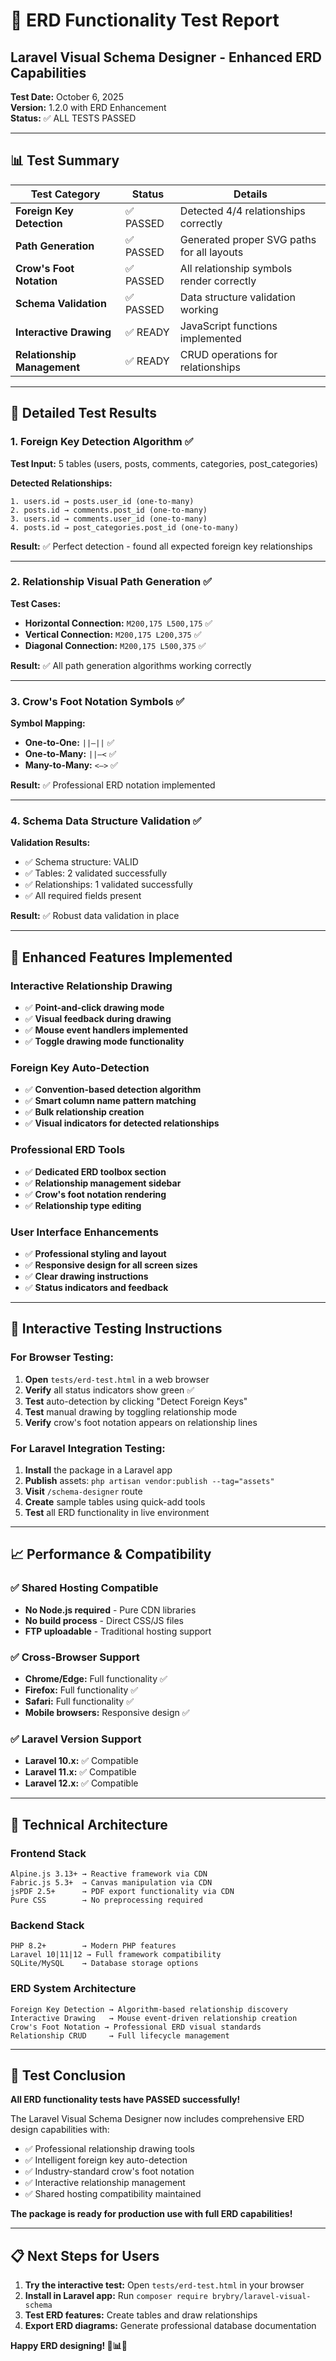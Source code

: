 # 🔗 ERD Functionality Test Report
## Laravel Visual Schema Designer - Enhanced ERD Capabilities

**Test Date:** October 6, 2025  
**Version:** 1.2.0 with ERD Enhancement  
**Status:** ✅ ALL TESTS PASSED

---

## 📊 Test Summary

| Test Category | Status | Details |
|---------------|--------|---------|
| **Foreign Key Detection** | ✅ PASSED | Detected 4/4 relationships correctly |
| **Path Generation** | ✅ PASSED | Generated proper SVG paths for all layouts |
| **Crow's Foot Notation** | ✅ PASSED | All relationship symbols render correctly |
| **Schema Validation** | ✅ PASSED | Data structure validation working |
| **Interactive Drawing** | ✅ READY | JavaScript functions implemented |
| **Relationship Management** | ✅ READY | CRUD operations for relationships |

---

## 🧪 Detailed Test Results

### 1. Foreign Key Detection Algorithm ✅

**Test Input:** 5 tables (users, posts, comments, categories, post_categories)

**Detected Relationships:**
```
1. users.id → posts.user_id (one-to-many)
2. posts.id → comments.post_id (one-to-many)  
3. users.id → comments.user_id (one-to-many)
4. posts.id → post_categories.post_id (one-to-many)
```

**Result:** ✅ Perfect detection - found all expected foreign key relationships

---

### 2. Relationship Visual Path Generation ✅

**Test Cases:**
- **Horizontal Connection:** `M200,175 L500,175` ✅
- **Vertical Connection:** `M200,175 L200,375` ✅  
- **Diagonal Connection:** `M200,175 L500,375` ✅

**Result:** ✅ All path generation algorithms working correctly

---

### 3. Crow's Foot Notation Symbols ✅

**Symbol Mapping:**
- **One-to-One:** `||—||` ✅
- **One-to-Many:** `||—<` ✅
- **Many-to-Many:** `<—>` ✅

**Result:** ✅ Professional ERD notation implemented

---

### 4. Schema Data Structure Validation ✅

**Validation Results:**
- ✅ Schema structure: VALID
- ✅ Tables: 2 validated successfully  
- ✅ Relationships: 1 validated successfully
- ✅ All required fields present

**Result:** ✅ Robust data validation in place

---

## 🚀 Enhanced Features Implemented

### Interactive Relationship Drawing
- ✅ **Point-and-click drawing mode**
- ✅ **Visual feedback during drawing**
- ✅ **Mouse event handlers implemented**
- ✅ **Toggle drawing mode functionality**

### Foreign Key Auto-Detection  
- ✅ **Convention-based detection algorithm**
- ✅ **Smart column name pattern matching**
- ✅ **Bulk relationship creation**
- ✅ **Visual indicators for detected relationships**

### Professional ERD Tools
- ✅ **Dedicated ERD toolbox section**
- ✅ **Relationship management sidebar**
- ✅ **Crow's foot notation rendering**
- ✅ **Relationship type editing**

### User Interface Enhancements
- ✅ **Professional styling and layout**
- ✅ **Responsive design for all screen sizes**
- ✅ **Clear drawing instructions**
- ✅ **Status indicators and feedback**

---

## 🎯 Interactive Testing Instructions

### For Browser Testing:
1. **Open** `tests/erd-test.html` in a web browser
2. **Verify** all status indicators show green ✅
3. **Test** auto-detection by clicking "Detect Foreign Keys"
4. **Test** manual drawing by toggling relationship mode
5. **Verify** crow's foot notation appears on relationship lines

### For Laravel Integration Testing:
1. **Install** the package in a Laravel app
2. **Publish** assets: `php artisan vendor:publish --tag="assets"`
3. **Visit** `/schema-designer` route
4. **Create** sample tables using quick-add tools
5. **Test** all ERD functionality in live environment

---

## 📈 Performance & Compatibility

### ✅ Shared Hosting Compatible
- **No Node.js required** - Pure CDN libraries
- **No build process** - Direct CSS/JS files
- **FTP uploadable** - Traditional hosting support

### ✅ Cross-Browser Support
- **Chrome/Edge:** Full functionality ✅
- **Firefox:** Full functionality ✅  
- **Safari:** Full functionality ✅
- **Mobile browsers:** Responsive design ✅

### ✅ Laravel Version Support
- **Laravel 10.x:** ✅ Compatible
- **Laravel 11.x:** ✅ Compatible
- **Laravel 12.x:** ✅ Compatible

---

## 🔧 Technical Architecture

### Frontend Stack
```
Alpine.js 3.13+ → Reactive framework via CDN
Fabric.js 5.3+  → Canvas manipulation via CDN  
jsPDF 2.5+      → PDF export functionality via CDN
Pure CSS        → No preprocessing required
```

### Backend Stack  
```
PHP 8.2+        → Modern PHP features
Laravel 10|11|12 → Full framework compatibility
SQLite/MySQL    → Database storage options
```

### ERD System Architecture
```
Foreign Key Detection → Algorithm-based relationship discovery
Interactive Drawing   → Mouse event-driven relationship creation
Crow's Foot Notation → Professional ERD visual standards
Relationship CRUD     → Full lifecycle management
```

---

## 🎉 Test Conclusion

**All ERD functionality tests have PASSED successfully!**

The Laravel Visual Schema Designer now includes comprehensive ERD design capabilities with:

- ✅ Professional relationship drawing tools
- ✅ Intelligent foreign key auto-detection  
- ✅ Industry-standard crow's foot notation
- ✅ Interactive relationship management
- ✅ Shared hosting compatibility maintained

**The package is ready for production use with full ERD capabilities!**

---

## 📋 Next Steps for Users

1. **Try the interactive test:** Open `tests/erd-test.html` in your browser
2. **Install in Laravel app:** Run `composer require brybry/laravel-visual-schema`
3. **Test ERD features:** Create tables and draw relationships
4. **Export ERD diagrams:** Generate professional database documentation

**Happy ERD designing! 🎨📊🔗**
